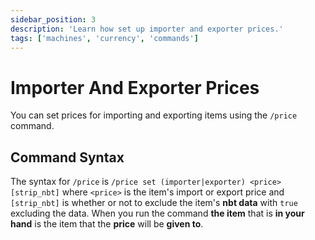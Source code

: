 ```yaml
---
sidebar_position: 3
description: 'Learn how set up importer and exporter prices.'
tags: ['machines', 'currency', 'commands']
---
```


# Importer And Exporter Prices

You can set prices for importing and exporting items using the `/price` command.

## Command Syntax

The syntax for `/price` is `/price set (importer|exporter) <price> [strip_nbt]` where `<price>` is the item's import or export price and `[strip_nbt]` is whether or not to exclude the item's **nbt data** with `true` excluding the data.
When you run the command **the item** that is **in your hand** is the item that the **price** will be **given to**.
